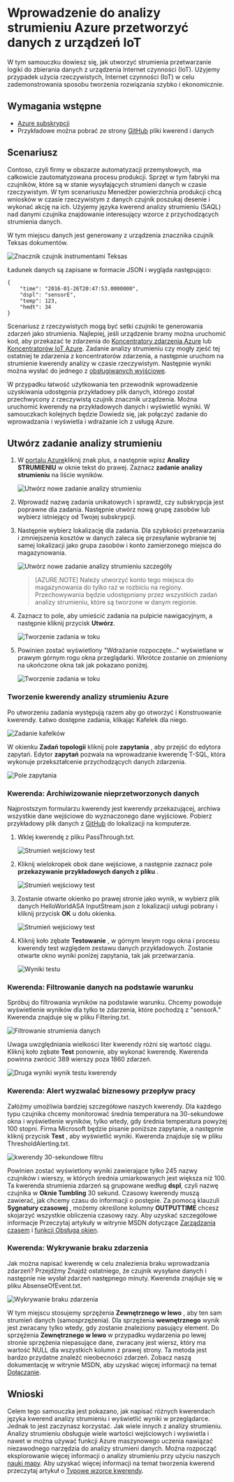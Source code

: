 <properties
    pageTitle="Wprowadzenie do analizy strumieniu Azure przetworzyć danych z urządzeń IoT. | Microsoft Azure"
    description="IoT strumienie znaczniki i dane czujnik z analizy strumieniu i przetwarzania danych w czasie rzeczywistym"
    keywords="rozwiązanie iot wprowadzenie iot"
    services="stream-analytics"
    documentationCenter=""
    authors="jeffstokes72"
    manager="jhubbard"
    editor="cgronlun"
/>

<tags
    ms.service="stream-analytics"
    ms.devlang="na"
    ms.topic="hero-article"
    ms.tgt_pltfrm="na"
    ms.workload="data-services"
    ms.date="10/19/2016"
    ms.author="jeffstok"
/>

# <a name="get-started-with-azure-stream-analytics-to-process-data-from-iot-devices"></a>Wprowadzenie do analizy strumieniu Azure przetworzyć danych z urządzeń IoT

W tym samouczku dowiesz się, jak utworzyć strumienia przetwarzanie logiki do zbierania danych z urządzenia Internet czynności (IoT). Użyjemy przypadek użycia rzeczywistych, Internet czynności (IoT) w celu zademonstrowania sposobu tworzenia rozwiązania szybko i ekonomicznie.

## <a name="prerequisites"></a>Wymagania wstępne

-   [Azure subskrypcji](https://azure.microsoft.com/pricing/free-trial/)
-   Przykładowe można pobrać ze strony [GitHub](https://aka.ms/azure-stream-analytics-get-started-iot) pliki kwerend i danych

## <a name="scenario"></a>Scenariusz

Contoso, czyli firmy w obszarze automatyzacji przemysłowych, ma całkowicie zautomatyzowana procesu produkcji. Sprzęt w tym fabryki ma czujników, które są w stanie wysyłających strumieni danych w czasie rzeczywistym. W tym scenariuszu Menedżer powierzchnia produkcji chcą wniosków w czasie rzeczywistym z danych czujnik poszukaj desenie i wykonać akcję na ich. Użyjemy języka kwerend analizy strumieniu (SAQL) nad danymi czujnika znajdowanie interesujący wzorce z przychodzących strumienia danych.

W tym miejscu danych jest generowany z urządzenia znacznika czujnik Teksas dokumentów.

![Znacznik czujnik instrumentami Teksas](./media/stream-analytics-get-started-with-iot-devices/stream-analytics-get-started-with-iot-devices-01.jpg)

Ładunek danych są zapisane w formacie JSON i wygląda następująco:


    {
        "time": "2016-01-26T20:47:53.0000000",  
        "dspl": "sensorE",  
        "temp": 123,  
        "hmdt": 34  
    }  

Scenariusz z rzeczywistych mogą być setki czujniki te generowania zdarzeń jako strumienia. Najlepiej, jeśli urządzenie bramy można uruchomić kod, aby przekazać te zdarzenia do [Koncentratory zdarzenia Azure](https://azure.microsoft.com/services/event-hubs/) lub [Koncentratorów IoT Azure](https://azure.microsoft.com/services/iot-hub/). Zadanie analizy strumieniu czy mogły zjeść tej ostatniej te zdarzenia z koncentratorów zdarzenia, a następnie uruchom na strumienie kwerendy analizy w czasie rzeczywistym. Następnie wyniki można wysłać do jednego z [obsługiwanych wyjściowe](stream-analytics-define-outputs.md).

W przypadku łatwość użytkowania ten przewodnik wprowadzenie uzyskiwania udostępnia przykładowy plik danych, którego został przechwycony z rzeczywistą czujnik znacznik urządzenia. Można uruchomić kwerendy na przykładowych danych i wyświetlić wyniki. W samouczkach kolejnych będzie Dowiedz się, jak połączyć zadanie do wprowadzania i wyświetla i wdrażanie ich z usługą Azure.

## <a name="create-a-stream-analytics-job"></a>Utwórz zadanie analizy strumieniu

1. W [portalu Azure](http://portal.azure.com)kliknij znak plus, a następnie wpisz **Analizy STRUMIENIU** w oknie tekst do prawej. Zaznacz **zadanie analizy strumieniu** na liście wyników.

    ![Utwórz nowe zadanie analizy strumieniu](./media/stream-analytics-get-started-with-iot-devices/stream-analytics-get-started-with-iot-devices-02.png)

2. Wprowadź nazwę zadania unikatowych i sprawdź, czy subskrypcja jest poprawne dla zadania. Następnie utwórz nową grupę zasobów lub wybierz istniejący od Twojej subskrypcji.

3. Następnie wybierz lokalizację dla zadania. Dla szybkości przetwarzania i zmniejszenia kosztów w danych zaleca się przesyłanie wybranie tej samej lokalizacji jako grupa zasobów i konto zamierzonego miejsca do magazynowania.

    ![Utwórz nowe zadanie analizy strumieniu szczegóły](./media/stream-analytics-get-started-with-iot-devices/stream-analytics-get-started-with-iot-devices-03.png)

    > [AZURE.NOTE] Należy utworzyć konto tego miejsca do magazynowania do tylko raz w rozbiciu na regiony. Przechowywania będzie udostępniany przez wszystkich zadań analizy strumieniu, które są tworzone w danym regionie.

4. Zaznacz to pole, aby umieścić zadania na pulpicie nawigacyjnym, a następnie kliknij przycisk **Utwórz**.

    ![Tworzenie zadania w toku](./media/stream-analytics-get-started-with-iot-devices/stream-analytics-get-started-with-iot-devices-03a.png)

5. Powinien zostać wyświetlony "Wdrażanie rozpoczęte..." wyświetlane w prawym górnym rogu okna przeglądarki. Wkrótce zostanie on zmieniony na ukończone okna tak jak pokazano poniżej.

    ![Tworzenie zadania w toku](./media/stream-analytics-get-started-with-iot-devices/stream-analytics-get-started-with-iot-devices-03b.png)

### <a name="create-an-azure-stream-analytics-query"></a>Tworzenie kwerendy analizy strumieniu Azure

Po utworzeniu zadania występują razem aby go otworzyć i Konstruowanie kwerendy. Łatwo dostępne zadania, klikając Kafelek dla niego.

![Zadanie kafelków](./media/stream-analytics-get-started-with-iot-devices/stream-analytics-get-started-with-iot-devices-04.png)

W okienku **Zadań topologii** kliknij pole **zapytania** , aby przejść do edytora zapytań. Edytor **zapytań** pozwala na wprowadzanie kwerendę T-SQL, która wykonuje przekształcenie przychodzących danych zdarzenia.

![Pole zapytania](./media/stream-analytics-get-started-with-iot-devices/stream-analytics-get-started-with-iot-devices-05.png)

### <a name="query-archive-your-raw-data"></a>Kwerenda: Archiwizowanie nieprzetworzonych danych

Najprostszym formularzu kwerendy jest kwerendy przekazującej, archiwa wszystkie dane wejściowe do wyznaczonego dane wyjściowe. Pobierz przykładowy plik danych z [GitHub](https://aka.ms/azure-stream-analytics-get-started-iot) do lokalizacji na komputerze. 

1. Wklej kwerendę z pliku PassThrough.txt. 

    ![Strumień wejściowy test](./media/stream-analytics-get-started-with-iot-devices/stream-analytics-get-started-with-iot-devices-06.png)

2. Kliknij wielokropek obok dane wejściowe, a następnie zaznacz pole **przekazywanie przykładowych danych z pliku** .

    ![Strumień wejściowy test](./media/stream-analytics-get-started-with-iot-devices/stream-analytics-get-started-with-iot-devices-06a.png)

3. Zostanie otwarte okienko po prawej stronie jako wynik, w wybierz plik danych HelloWorldASA InputStream.json z lokalizacji usługi pobrany i kliknij przycisk **OK** u dołu okienka.

    ![Strumień wejściowy test](./media/stream-analytics-get-started-with-iot-devices/stream-analytics-get-started-with-iot-devices-06b.png)

4. Kliknij koło zębate **Testowanie** , w górnym lewym rogu okna i procesu kwerendy test względem zestawu danych przykładowych. Zostanie otwarte okno wyniki poniżej zapytania, tak jak przetwarzania.

    ![Wyniki testu](./media/stream-analytics-get-started-with-iot-devices/stream-analytics-get-started-with-iot-devices-07.png)

### <a name="query-filter-the-data-based-on-a-condition"></a>Kwerenda: Filtrowanie danych na podstawie warunku

Spróbuj do filtrowania wyników na podstawie warunku. Chcemy powoduje wyświetlenie wyników dla tylko te zdarzenia, które pochodzą z "sensorA." Kwerenda znajduje się w pliku Filtering.txt.

![Filtrowanie strumienia danych](./media/stream-analytics-get-started-with-iot-devices/stream-analytics-get-started-with-iot-devices-08.png)

Uwaga uwzględniania wielkości liter kwerendy różni się wartość ciągu. Kliknij koło zębate **Test** ponownie, aby wykonać kwerendę. Kwerenda powinna zwrócić 389 wierszy poza 1860 zdarzeń.

![Druga wyniki wynik testu kwerendy](./media/stream-analytics-get-started-with-iot-devices/stream-analytics-get-started-with-iot-devices-09.png)

### <a name="query-alert-to-trigger-a-business-workflow"></a>Kwerenda: Alert wyzwalać biznesowy przepływ pracy

Załóżmy umożliwia bardziej szczegółowe naszych kwerendy. Dla każdego typu czujnika chcemy monitorować średnia temperatura na 30-sekundowe okna i wyświetlenie wyników, tylko wtedy, gdy średnia temperatura powyżej 100 stopni. Firma Microsoft będzie pisanie poniższe zapytanie, a następnie kliknij przycisk **Test** , aby wyświetlić wyniki. Kwerenda znajduje się w pliku ThresholdAlerting.txt.

![kwerendy 30-sekundowe filtru](./media/stream-analytics-get-started-with-iot-devices/stream-analytics-get-started-with-iot-devices-10.png)

Powinien zostać wyświetlony wyniki zawierające tylko 245 nazwy czujników i wierszy, w których średnia umiarkowanych jest większa niż 100. Ta kwerenda strumienia zdarzeń są grupowane według **dspl**, czyli nazwę czujnika w **Oknie Tumbling** 30 sekund. Czasowy kwerendy muszą zawierać, jak chcemy czasu do informacji o postępie. Za pomocą klauzuli **Sygnatury czasowej** , możemy określone kolumny **OUTPUTTIME** chcesz skojarzyć wszystkie obliczenia czasowy razy. Aby uzyskać szczegółowe informacje Przeczytaj artykuły w witrynie MSDN dotyczące [Zarządzania czasem](https://msdn.microsoft.com/library/azure/mt582045.aspx) i [funkcji Obsługa okien](https://msdn.microsoft.com/library/azure/dn835019.aspx).

### <a name="query-detect-absence-of-events"></a>Kwerenda: Wykrywanie braku zdarzenia

Jak można napisać kwerendę w celu znalezienia braku wprowadzania zdarzeń? Przejdźmy Znajdź ostatniego, że czujnik wysyłane danych i następnie nie wysłał zdarzeń następnego minuty. Kwerenda znajduje się w pliku AbsenseOfEvent.txt.

![Wykrywanie braku zdarzenia](./media/stream-analytics-get-started-with-iot-devices/stream-analytics-get-started-with-iot-devices-11.png)

W tym miejscu stosujemy sprzężenia **Zewnętrznego w lewo** , aby ten sam strumień danych (samosprzężenia). Dla sprzężenia **wewnętrznego** wynik jest zwracany tylko wtedy, gdy zostanie znaleziony pasujący element.  Do sprzężenia **Zewnętrznego w lewo** w przypadku wydarzenia po lewej stronie sprzężenia niepasujące dane, zwracany jest wiersz, który ma wartość NULL dla wszystkich kolumn z prawej strony. Ta metoda jest bardzo przydatne znaleźć nieobecności zdarzeń. Zobacz naszą dokumentację w witrynie MSDN, aby uzyskać więcej informacji na temat [Dołączanie](https://msdn.microsoft.com/library/azure/dn835026.aspx).

## <a name="conclusion"></a>Wnioski

Celem tego samouczka jest pokazano, jak napisać różnych kwerendach języka kwerend analizy strumieniu i wyświetlić wyniki w przeglądarce. Jednak to jest zaczynasz korzystać. Jak wiele innych z analizy strumieniu. Analizy strumieniu obsługuje wiele wartości wejściowych i wyświetla i nawet w można używać funkcji Azure maszynowego uczenia nawiązać niezawodnego narzędzia do analizy strumieni danych. Można rozpocząć eksplorowanie więcej informacji o analizy strumieniu przy użyciu naszych [nauki mapy](https://azure.microsoft.com/documentation/learning-paths/stream-analytics/). Aby uzyskać więcej informacji na temat tworzenia kwerend przeczytaj artykuł o [Typowe wzorce kwerendy](./stream-analytics-stream-analytics-query-patterns.md).
